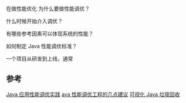 
在做性能优化
为什么要做性能调优？

什么时候开始介入调优？

有哪些参考因素可以体现系统的性能？

如何制定 Java 性能调优标准？




一个项目从研发到上线，通常

## 参考
[Java 应用性能调优实践](https://www.ibm.com/developerworks/cn/java/j-lo-performance-tuning-practice/index.html)
[ava 性能调优工程的几点建议](https://www.infoq.cn/article/2016/10/javaPerformance-guide-byMonica)
[可视化 Java 垃圾回收](https://www.infoq.cn/article/Visualizing-Java-Garbage-Collection/)